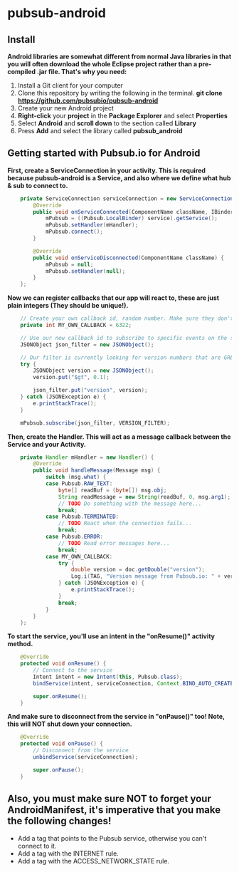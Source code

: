 # pubsub-android


## Install
**Android libraries are somewhat different from normal Java libraries in that you will often download the whole Eclipse project rather than a pre-compiled .jar file. That's why you need:**

1. Install a Git client for your computer
2. Clone this repository by writing the following in the terminal. **git clone https://github.com/pubsubio/pubsub-android**
3. Create your new Android project
4. **Right-click** your **project** in the **Package Explorer** and select **Properties**
5. Select **Android** and **scroll down** to the section called **Library**
6. Press **Add** and select the library called **pubsub_android**

## Getting started with Pubsub.io for Android

**First, create a ServiceConnection in your activity. This is required because pubsub-android is a Service, and also where we define what hub & sub to connect to.**

``` java
	private ServiceConnection serviceConnection = new ServiceConnection() {
		@Override
		public void onServiceConnected(ComponentName className, IBinder service) {
			mPubsub = ((Pubsub.LocalBinder) service).getService();
			mPubsub.setHandler(mHandler);
			mPubsub.connect();
		}

		@Override
		public void onServiceDisconnected(ComponentName className) {
			mPubsub = null;
			mPubsub.setHandler(null);
		}
	};
```

**Now we can register callbacks that our app will react to, these are just plain integers (They should be unique!).**

``` java
	// Create your own callback id, random number. Make sure they don't have the same values as any of the Pubsub constants.
	private int MY_OWN_CALLBACK = 6322;

	// Use our new callback id to subscribe to specific events on the sub
	JSONObject json_filter = new JSONObject();

	// Our filter is currently looking for version numbers that are GREATER THAN 0.1!
	try {
		JSONObject version = new JSONObject();
		version.put("$gt", 0.1);

		json_filter.put("version", version);
	} catch (JSONException e) {
		e.printStackTrace();
	}

	mPubsub.subscribe(json_filter, VERSION_FILTER);
```

**Then, create the Handler. This will act as a message callback between the Service and your Activity.**

``` java
	private Handler mHandler = new Handler() {
		@Override
		public void handleMessage(Message msg) {
			switch (msg.what) {
			case Pubsub.RAW_TEXT:
				byte[] readBuf = (byte[]) msg.obj;
				String readMessage = new String(readBuf, 0, msg.arg1);
				// TODO Do something with the message here...
				break;
			case Pubsub.TERMINATED:
				// TODO React when the connection fails...
				break;
			case Pubsub.ERROR:
				// TODO Read error messages here...
				break;
			case MY_OWN_CALLBACK:
				try {
					double version = doc.getDouble("version");
					Log.i(TAG, "Version message from Pubsub.io: " + version);
				} catch (JSONException e) {
					e.printStackTrace();
				}
				break;
			}
		}
	};
```

**To start the service, you'll use an intent in the "onResume()" activity method.**

``` java
	@Override
	protected void onResume() {
		// Connect to the service
		Intent intent = new Intent(this, Pubsub.class);
		bindService(intent, serviceConnection, Context.BIND_AUTO_CREATE);

		super.onResume();
	}
```

**And make sure to disconnect from the service in "onPause()" too! Note, this will NOT shut down your connection.**

``` java
	@Override
	protected void onPause() {
		// Disconnect from the service
		unbindService(serviceConnection);

		super.onPause();
	}
```

## Also, you must make sure NOT to forget your AndroidManifest, it's imperative that you make the following changes!

* Add a <service> tag that points to the Pubsub service, otherwise you can't connect to it.
* Add a <uses-permission> tag with the INTERNET rule.
* Add a <user-permission> tag with the ACCESS_NETWORK_STATE rule.
